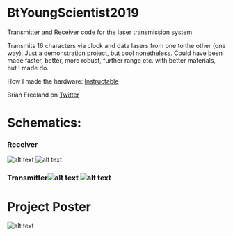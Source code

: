 # BtYoungScientist2019
Transmitter and Receiver code for the laser transmission system

Transmits 16 characters via clock and data lasers from one to the other (one way).
Just a demonstration project, but cool nonetheless.
Could have been made faster, better, more robust, further range etc. with better materials, but I made do.

How I made the hardware: <a href= "https://www.instructables.com/id/Laser-Transmission-With-Arduinos/" > Instructable </a>

Brian Freeland on <a href= "https://twitter.com/BFreelandDCU/status/1083470869580652544" > Twitter </a>

<h1> Schematics:</h1>
<h3> Receiver </h3>

![alt text](https://content.instructables.com/ORIG/F76/RFZH/K9ACQ27Q/F76RFZHK9ACQ27Q.jpg?auto=webp&frame=1&fit=bounds&md=773fbd0845b5c0a9b2896b50ad9cd90a)
![alt text](https://content.instructables.com/ORIG/FQH/KL13/K9ACQ3WC/FQHKL13K9ACQ3WC.png?auto=webp&frame=1&width=331&height=1024&fit=bounds&md=b42da1c65095c8e70274c677c5e78f68)

<h3>Transmitter</h3.

![alt text](https://content.instructables.com/ORIG/FCU/90UO/K9ACQ28T/FCU90UOK9ACQ28T.jpg?auto=webp&frame=1&fit=bounds&md=7caef158556401a7204a9ba4bd588bf2)
![alt text](https://content.instructables.com/ORIG/FDI/X7ZH/K9ACQ3WF/FDIX7ZHK9ACQ3WF.png?auto=webp&frame=1&width=331&height=1024&fit=bounds&md=9981e9c00840f88cadc6537f625117c0)

<h1> Project Poster </h1>

![alt text](https://content.instructables.com/ORIG/FEP/H3BH/KEX4H0H7/FEPH3BHKEX4H0H7.png?auto=webp&frame=1&width=1024&height=1024&fit=bounds&md=28c4f25abb15539f5333680a0e85c511)




